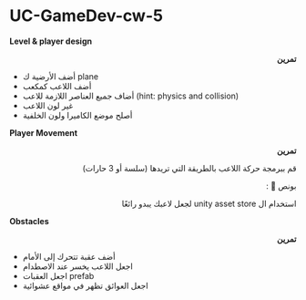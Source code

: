 # UC-GameDev-cw-5

**Level & player design**

<p dir="rtl">
<strong>تمرين</strong></p>




* أضف الأرضية ك plane
* أضف اللاعب كمكعب
* أضاف جميع العناصر اللازمة للاعب (hint: physics and collision)
* غير لون اللاعب
* أصلح موضع الكاميرا ولون الخلفية

**Player Movement**

<p dir="rtl">
<strong>تمرين</strong></p>


<p dir="rtl">
قم ببرمجة حركة اللاعب بالطريقة التي تريدها (سلسة أو 3 حارات)</p>


<p dir="rtl">
بونص 🌟 :</p>


<p dir="rtl">
استخدام ال unity asset store لجعل لاعبك يبدو رائعًا</p>


**Obstacles**

<p dir="rtl">
<strong>تمرين</strong></p>




* أضف عقبة تتحرك إلى الأمام
* اجعل اللاعب يخسر عند الاصطدام
* اجعل العقبات prefab
* اجعل العوائق تظهر في مواقع عشوائية

